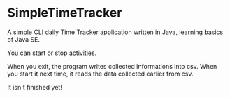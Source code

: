 # SimpleTimeTracker

A simple CLI daily Time Tracker application written in Java, learning basics of Java SE.

You can start or stop activities.

When you exit, the program writes collected informations into csv.
When you start it next time, it reads the data collected earlier from csv.

It isn't finished yet!
